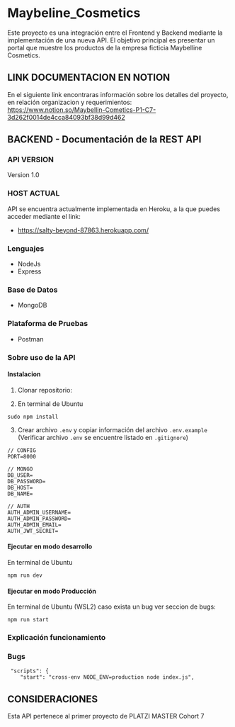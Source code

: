 # Maybeline_Cosmetics
Este proyecto es una integración entre el Frontend y Backend mediante la implementación de una nueva API. 
El objetivo principal es presentar un portal que muestre los productos de la empresa ficticia Maybelline Cosmetics.

## LINK DOCUMENTACION EN NOTION

En el siguiente link encontraras información sobre los detalles del proyecto, en relación organizacion y requerimientos:
https://www.notion.so/Maybellin-Cometics-P1-C7-3d262f0014de4cca84093bf38d99d462


## BACKEND - Documentación de la REST API

### API VERSION

Version 1.0

### HOST ACTUAL

API se encuentra actualmente implementada en Heroku, a la que puedes acceder mediante el link:
* https://salty-beyond-87863.herokuapp.com/

### Lenguajes

* NodeJs
* Express

### Base de Datos

* MongoDB

### Plataforma de Pruebas

* Postman

### Sobre uso de la API

#### Instalacion

1. Clonar repositorio:

2. En terminal de Ubuntu 

```
sudo npm install
```

3. Crear archivo `.env` y copiar información del archivo `.env.example` (Verificar archivo `.env` se encuentre listado en `.gitignore`)

```
// CONFIG
PORT=8000

// MONGO
DB_USER=
DB_PASSWORD=
DB_HOST=
DB_NAME=

// AUTH
AUTH_ADMIN_USERNAME=
AUTH_ADMIN_PASSWORD=
AUTH_ADMIN_EMAIL=
AUTH_JWT_SECRET=
```
#### Ejecutar en modo desarrollo

En terminal de Ubuntu 

```
npm run dev
```

#### Ejecutar en modo Producción

En terminal de Ubuntu (WSL2) caso exista un bug ver seccion de bugs:

```
npm run start 
```

### Explicación funcionamiento


### Bugs

```
 "scripts": {
    "start": "cross-env NODE_ENV=production node index.js",
```

## CONSIDERACIONES

Esta API pertenece al primer proyecto de PLATZI MASTER Cohort 7

